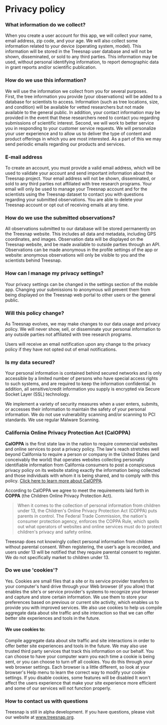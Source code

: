 # Privacy policy

### What information do we collect?

When you create a user account for this app, we will collect your name, email address, zip code, and your age.  We will also collect some information related to your device (operating system, model).  This information will be stored in the Treesnap user database and will not be shown, disseminated, or sold to any third parties.  This information may be used, without personal identifying information, to report demographic data in grant reports and/or scientific publication.

### How do we use this information?

We will use the information we collect from you for several purposes.  
First, the tree information you provide (your observations) will be added to a database for scientists to access.  Information (such as tree locations, size, and condition) will be available for vetted researchers but not made available to the general public.  In addition, your contact information may be provided in the event that these researchers need to contact you regarding submissions of scientific interest.
Second, we will work to better service you in responding to your customer service requests. We will personalize your user experience and to allow us to deliver the type of content and product offerings in which you are most interested. As a part of this we may send periodic emails regarding our products and services.


### E-mail address

To create an account, you must provide a valid email address, which will be used to validate your account and send important information about the Treesnap project.  Your email address will not be shown, disseminated, or sold to any third parties not affiliated with tree research programs.  Your email will only be used to manage your Treesnap account and for the scientists using the Treesnap dataset to contact you with questions regarding your submitted observations.
You are able to delete your Treesnap account or opt out of receiving emails at any time.

### How do we use the submitted observations?

All observations submitted to our database will be stored permanently on the Treesnap website. This includes all data and metadata, including GPS coordinates, and images.  Observation data will be displayed on the Treesnap website, and be made available to outside parties through an API.  Observations can be made anonymous in the profile settings of the app or website: anonymous observations will only be visible to you and the scientists behind Treesnap.  


### How can I manage my privacy settings?

Your privacy settings can be changed in the settings section of the mobile app.  Changing your submissions to anonymous will prevent them from being displayed on the Treesnap web portal to other users or the general public.

### Will this policy change?

As Treesnap evolves, we may make changes to our data usage and privacy policy. We will never show, sell, or disseminate your personal information to any outside parties not affiliated with tree research programs.

Users will receive an email notification upon any change to the privacy policy if they have not opted out of email notifications.

### Is my data secured?

Your personal information is contained behind secured networks and is only accessible by a limited number of persons who have special access rights to such systems, and are required to keep the information confidential. In addition, all sensitive/credit information you supply is encrypted via Secure Socket Layer (SSL) technology.

We implement a variety of security measures when a user enters, submits, or accesses their information to maintain the safety of your personal information.  We do not use vulnerability scanning and/or scanning to PCI standards. We use regular Malware Scanning.


### California Online Privacy Protection Act (CalOPPA)

**CalOPPA** is the first state law in the nation to require commercial websites and online services to post a privacy policy. The law's reach stretches well beyond California to require a person or company in the United States (and conceivably the world) that operates websites collecting personally identifiable information from California consumers to post a conspicuous privacy policy on its website stating exactly the information being collected and those individuals with whom it is being shared, and to comply with this policy.  [Click here to learn more about CalOPPA](http://consumercal.org/california-online-privacy-protection-act-caloppa/#sthash.0FdRbT51.dpuf).

According to CalOPPA we agree to meet the requirements laid forth in **COPPA** (the Children Online Privacy Protection Act).


>When it comes to the collection of personal information from children under 13, the Children's Online Privacy Protection Act (COPPA) puts parents in control. The Federal Trade Commission, the nation's consumer protection agency, enforces the COPPA Rule, which spells out what operators of websites and online services must do to protect children's privacy and safety online.

Treesnap does not knowingly collect personal information from children without parental consent.  When registering, the user’s age is recorded, and users under 13 will be notified that they require parental consent to register.  We do not specifically market to children under 13.

### Do we use 'cookies'?

Yes. Cookies are small files that a site or its service provider transfers to your computer's hard drive through your Web browser (if you allow) that enables the site's or service provider's systems to recognize your browser and capture and store certain information. We use them to store your preferences based on previous or current site activity, which enables us to provide you with improved services. We also use cookies to help us compile aggregate data about site traffic and site interaction so that we can offer better site experiences and tools in the future.

#### We use cookies to:

Compile aggregate data about site traffic and site interactions in order to offer better site experiences and tools in the future. We may also use trusted third party services that track this information on our behalf.
You can choose to have your computer warn you each time a cookie is being sent, or you can choose to turn off all cookies. You do this through your web browser settings. Each browser is a little different, so look at your browser's Help menu to learn the correct way to modify your cookie settings.
If you disable cookies, some features will be disabled It won't affect the users experience that make your site experience more efficient and some of our services will not function properly.

### How to contact us with questions

Treesnap is still in alpha development.  If you have questions, please visit our website at www.treesnap.org. 

